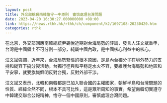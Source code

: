 ```yaml
---
layout: post
title: 外交部稱冀南韓恪守一中原則　審慎處理台灣問題
date: 2023-04-20 16:30:27.000000000 +08:00
link: https://news.rthk.hk/rthk/ch/component/k2/1697108-20230420.htm
categories: rthk
---
```


在北京，外交部回應南韓總統尹錫悅近期對台海局勢的評論，發言人汪文斌重申，台灣是中國領土不可分割一部分，純屬中國內政，是中國核心利益中的核心。

汪文斌強調，近年來，台海局勢緊張的根本原因，是島內台獨分子在境外勢力的支持和縱容下搞分裂活動。台獨行徑與和平穩定水火不容，要維護台海局勢和地區和平安寧，就要旗幟鮮明反對台獨，反對外部干涉。

汪文斌又表示，北韓和南韓都是已加入聯合國的主權國家，朝鮮半島和台灣問題的性質、經緯全然不同，根本不具可比性，這是眾所周知的事實。希望南韓切實遵守中韓建交聯合公報精神，恪守一個中國原則，審慎處理台灣問題。
